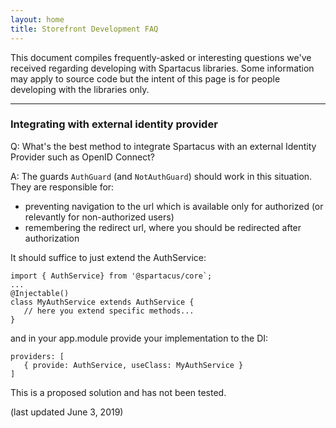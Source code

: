 ```yaml
---
layout: home
title: Storefront Development FAQ
---
```


This document compiles frequently-asked or interesting questions we've received regarding developing with Spartacus libraries. Some information may apply to source code but the intent of this page is for people developing with the libraries only.

----
### Integrating with external identity provider

Q: What's the best method to integrate Spartacus with an external Identity Provider such as OpenID Connect?

A: The guards `AuthGuard` (and `NotAuthGuard`) should work in this situation. They are responsible for:
- preventing navigation to the url which is available only for authorized (or relevantly for non-authorized users)
- remembering the redirect url, where you should be redirected after authorization

It should suffice to just extend the AuthService:
```
import { AuthService} from '@spartacus/core`;
...
@Injectable()
class MyAuthService extends AuthService {
   // here you extend specific methods...
}
```
and in your app.module provide your implementation to the DI:
```
providers: [
   { provide: AuthService, useClass: MyAuthService }
]
```

This is a proposed solution and has not been tested.

(last updated June 3, 2019)